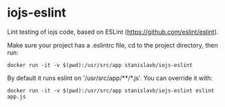 # iojs-eslint

Lint testing of iojs code, based on ESLint (https://github.com/eslint/eslint).

Make sure your project has a .eslintrc file, cd to the project directory, then run:

    docker run -it -v $(pwd):/usr/src/app stanislavb/iojs-eslint

By default it runs eslint on '/usr/src/app/**/*.js'. You can override it with:

    docker run -it -v $(pwd):/usr/src/app stanislavb/iojs-eslint eslint app.js
